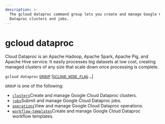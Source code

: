 ```yaml
---
description: >-
  The gcloud dataproc command group lets you create and manage Google Cloud
  Dataproc clusters and jobs.
---
```


# gcloud dataproc

Cloud Dataproc is an Apache Hadoop, Apache Spark, Apache Pig, and Apache Hive service. It easily processes big datasets at low cost, creating managed clusters of any size that scale down once processing is complete.

`gcloud dataproc` [`GROUP`](https://cloud.google.com/sdk/gcloud/reference/dataproc/#GROUP) \[[`GCLOUD_WIDE_FLAG`](https://cloud.google.com/sdk/gcloud/reference/dataproc/#GCLOUD-WIDE-FLAGS) `…`\]

`GROUP` is one of the following:

* [`clusters`](https://cloud.google.com/sdk/gcloud/reference/dataproc/clusters)Create and manage Google Cloud Dataproc clusters.
* [`jobs`](https://cloud.google.com/sdk/gcloud/reference/dataproc/jobs)Submit and manage Google Cloud Dataproc jobs.
* [`operations`](https://cloud.google.com/sdk/gcloud/reference/dataproc/operations)View and manage Google Cloud Dataproc operations.
* [`workflow-templates`](https://cloud.google.com/sdk/gcloud/reference/dataproc/workflow-templates)Create and manage Google Cloud Dataproc workflow templates.

